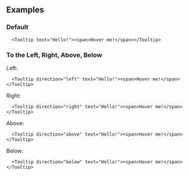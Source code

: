 
## Examples

### Default

```
  <Tooltip text="Hello!"><span>Hover me!</span></Tooltip>
```

### To the Left, Right, Above, Below

Left:

```
  <Tooltip direction="left" text="Hello!"><span>Hover me!</span></Tooltip>
```

Right:

```
  <Tooltip direction="right" text="Hello!"><span>Hover me!</span></Tooltip>
```

Above:

```
  <Tooltip direction="above" text="Hello!"><span>Hover me!</span></Tooltip>
```

Below:

```
  <Tooltip direction="below" text="Hello!"><span>Hover me!</span></Tooltip>
```